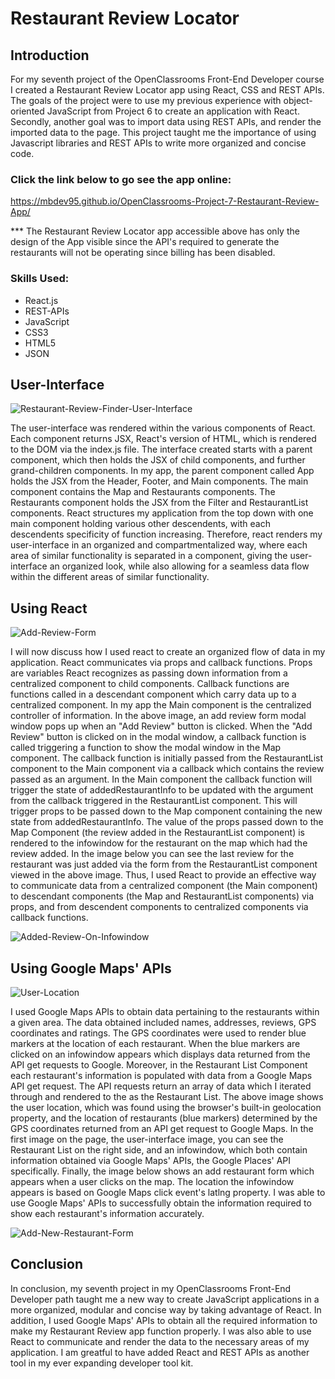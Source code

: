 # Restaurant Review Locator

## Introduction
For my seventh project of the OpenClassrooms Front-End Developer course I created a Restaurant Review Locator app using React, CSS and REST APIs. The goals of the project were to use my previous experience with object-oriented JavaScript from Project 6 to create an application with React.  Secondly, another goal was to import data using REST APIs, and render the imported data to the page.  This project taught me the importance of using Javascript libraries and REST APIs to write more organized and concise code. 

### Click the link below to go see the app online:

https://mbdev95.github.io/OpenClassrooms-Project-7-Restaurant-Review-App/

*** The Restaurant Review Locator app accessible above has only the design of the App visible since the API's required to generate the restaurants will not be operating since billing has been disabled.

### Skills Used:
- React.js
- REST-APIs
- JavaScript
- CSS3
- HTML5
- JSON

## User-Interface
![Restaurant-Review-Finder-User-Interface](https://user-images.githubusercontent.com/77469447/128112031-ee9e2188-d676-4cef-b2ea-d829617f0747.PNG)

The user-interface was rendered within the various components of React. Each component returns JSX, React's version of HTML, which is rendered to the DOM via the index.js file.  The interface created starts with a parent component, which then holds the JSX of child components, and further grand-children components. In my app, the parent component called App holds the JSX from the Header, Footer, and Main components. The main component contains the Map and Restaurants components. The Restaurants component holds the JSX from the Filter and RestaurantList components. React structures my application from the top down with one main component holding various other descendents, with each descendents specificity of function increasing. Therefore, react renders my user-interface in an organized and compartmentalized way, where each area of similar functionality is separated in a component, giving the user-interface an organized look, while also allowing for a seamless data flow within the different areas of similar functionality.

## Using React
![Add-Review-Form](https://user-images.githubusercontent.com/77469447/128111719-009da3f8-1a60-4c46-a5a3-bc397bed9aba.PNG)

I will now discuss how I used react to create an organized flow of data in my application. React communicates via props and callback functions.  Props are variables React recognizes as passing down information from a centralized component to child components. Callback functions are functions called in a descendant component which carry data up to a centralized component.  In my app the Main component is the centralized controller of information. In the above image, an add review form modal window pops up when an "Add Review" button is clicked. When the "Add Review" button is clicked on in the modal window, a callback function is called triggering a function to show the modal window in the Map component.  The callback function is initially passed from the RestaurantList component to the Main component via a callback which contains the review passed as an argument. In the Main component the callback function will trigger the state of addedRestaurantInfo to be updated with the argument from the callback triggered in the RestaurantList component. This will trigger props to be passed down to the Map component containing the new state from addedRestaurantInfo. The value of the props passed down to the Map Component (the review added in the RestaurantList component) is rendered to the infowindow for the restaurant on the map which had the review added. In the image below you can see the last review for the restaurant was just added via the form from the RestaurantList component viewed in the above image. Thus, I used React to provide an effective way to communicate data from a centralized component (the Main component) to descendant components (the Map and RestaurantList components) via props, and from descendent components to centralized components via callback functions.

![Added-Review-On-Infowindow](https://user-images.githubusercontent.com/77469447/128111751-ab3a4764-2d84-400e-8742-d40be7c4ddda.PNG)



## Using Google Maps' APIs
![User-Location](https://user-images.githubusercontent.com/77469447/128111516-62ea14d7-7266-4052-8870-133fbb51f0a2.PNG)

I used Google Maps APIs to obtain data pertaining to the restaurants within a given area. The data obtained included names, addresses, reviews,  GPS coordinates and ratings.  The GPS coordinates were used to render blue markers at the location of each restaurant. When the blue markers are clicked on an infowindow appears which displays data returned from the API get requests to Google. Moreover, in the Restaurant List Component each restaurant's information is populated with data from a Google Maps API get request.  The API requests return an array of data which I iterated through and rendered to the as the Restaurant List. The above image shows the user location, which was found using the browser's built-in geolocation property, and the location of restaurants (blue markers) determined by the GPS coordinates returned from an API get request to Google Maps.  In the first image on the page, the user-interface image, you can see the Restaurant List on the right side, and an infowindow, which both contain information obtained via Google Maps' APIs, the Google Places' API specifically. Finally, the image below shows an add restaurant form which appears when a user clicks on the map. The location the infowindow appears is based on Google Maps click event's latlng property.  I was able to use Google Maps' APIs to successfully obtain the information required to show each restaurant's information accurately.

![Add-New-Restaurant-Form](https://user-images.githubusercontent.com/77469447/128225497-b5977afb-805b-46e8-8bbb-a5e63bb48c6e.PNG)

## Conclusion
In conclusion, my seventh project in my OpenClassrooms Front-End Developer path taught me a new way to create JavaScript applications in a more organized, modular and concise way by taking advantage of React. In addition, I used Google Maps' APIs to obtain all the required information to make my Restaurant Review app function properly. I was also able to use React to communicate and render the data to the necessary areas of my application. I am greatful to have added React and REST APIs as another tool in my ever expanding developer tool kit. 
